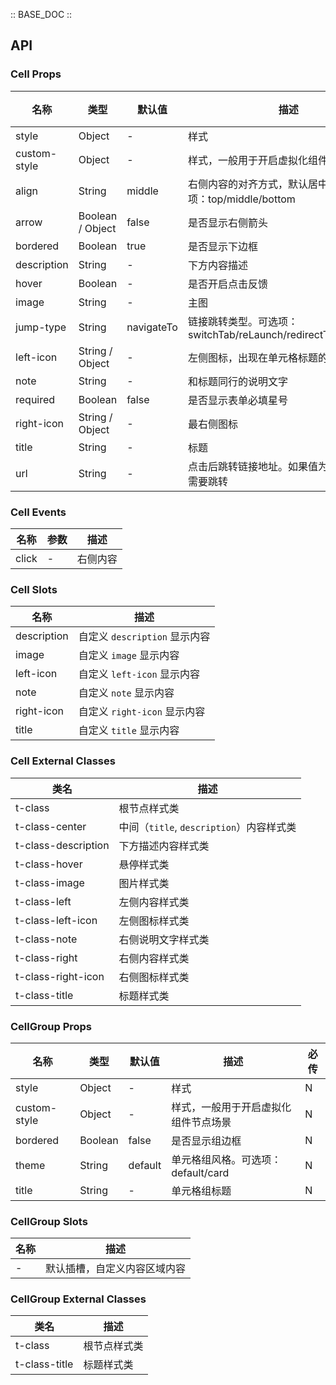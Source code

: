:: BASE_DOC ::

## API

### Cell Props

名称 | 类型 | 默认值 | 描述 | 必传
-- | -- | -- | -- | --
style | Object | - | 样式 | N
custom-style | Object | - | 样式，一般用于开启虚拟化组件节点场景 | N
align | String | middle | 右侧内容的对齐方式，默认居中对齐。可选项：top/middle/bottom | N
arrow | Boolean / Object | false | 是否显示右侧箭头 | N
bordered | Boolean | true | 是否显示下边框 | N
description | String | - | 下方内容描述 | N
hover | Boolean | - | 是否开启点击反馈 | N
image | String | - | 主图 | N
jump-type | String | navigateTo | 链接跳转类型。可选项：switchTab/reLaunch/redirectTo/navigateTo | N
left-icon | String / Object | - | 左侧图标，出现在单元格标题的左侧 | N
note | String | - | 和标题同行的说明文字 | N
required | Boolean | false | 是否显示表单必填星号 | N
right-icon | String / Object | - | 最右侧图标 | N
title | String | - | 标题 | N
url | String | - | 点击后跳转链接地址。如果值为空，则表示不需要跳转 | N

### Cell Events

名称 | 参数 | 描述
-- | -- | --
click | - | 右侧内容

### Cell Slots

名称 | 描述
-- | --
description | 自定义 `description` 显示内容
image | 自定义 `image` 显示内容
left-icon | 自定义 `left-icon` 显示内容
note | 自定义 `note` 显示内容
right-icon | 自定义 `right-icon` 显示内容
title | 自定义 `title` 显示内容

### Cell External Classes

类名 | 描述
-- | --
t-class | 根节点样式类
t-class-center | 中间（`title`, `description`）内容样式类
t-class-description | 下方描述内容样式类
t-class-hover | 悬停样式类
t-class-image | 图片样式类
t-class-left | 左侧内容样式类
t-class-left-icon | 左侧图标样式类
t-class-note | 右侧说明文字样式类
t-class-right | 右侧内容样式类
t-class-right-icon | 右侧图标样式类
t-class-title | 标题样式类


### CellGroup Props

名称 | 类型 | 默认值 | 描述 | 必传
-- | -- | -- | -- | --
style | Object | - | 样式 | N
custom-style | Object | - | 样式，一般用于开启虚拟化组件节点场景 | N
bordered | Boolean | false | 是否显示组边框 | N
theme | String | default | 单元格组风格。可选项：default/card | N
title | String | - | 单元格组标题 | N

### CellGroup Slots

名称 | 描述
-- | --
\- | 默认插槽，自定义内容区域内容

### CellGroup External Classes

类名 | 描述
-- | --
t-class | 根节点样式类
t-class-title | 标题样式类
